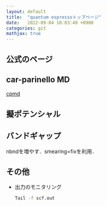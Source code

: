 ```yaml
---
layout: default
title:  "quantum espressoトップページ"
date:   2022-09-04 10:03:40 +0900
categories: git
mathjax: true
---
```


<!--
http://www.ecs.shimane-u.ac.jp/~kageshima/saito/first-principles.html
-->

## 公式のページ



## car-parinello MD
[cpmd](physics/qe/qe_top.md)


<!-- https://cometscome.github.io/DFT/build/samples/samples/ -->


## 擬ポテンシャル

<!-- 
https://www.researchgate.net/post/How_can_I_get_these_Norm-Conserving_pseudopotentials_for_Quantum_Espresso

https://ja.wikipedia.org/wiki/PAW%E6%B3%95
-->


## バンドギャップ

<!-- https://www.youtube.com/watch?v=DHu8nyBSLxY -->
nbndを増やす．smearing=fixを利用．



## その他

- 出力のモニタリング
  
  ```bash
  Tail -f scf.out
  ```
